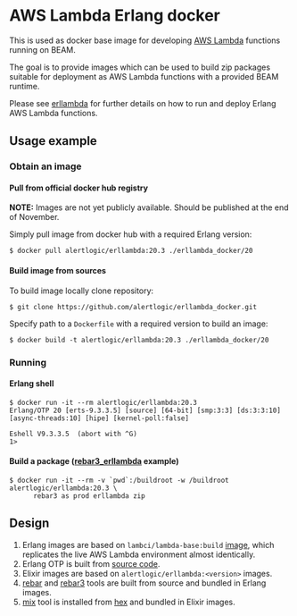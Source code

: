 AWS Lambda Erlang docker
========================

This is used as docker base image for developing [AWS Lambda](https://aws.amazon.com/lambda) functions running on BEAM.

The goal is to provide images which can be used to build zip packages suitable
for deployment as AWS Lambda functions with a provided BEAM runtime.

Please see [erllambda](https://github.com/alertlogic/erllambda) for further details on how to
run and deploy Erlang AWS Lambda functions.

## Usage example

### Obtain an image

#### Pull from official docker hub registry

**NOTE:** Images are not yet publicly available. Should be published at the end of November.

Simply pull image from docker hub with a required Erlang version:

``` console
$ docker pull alertlogic/erllambda:20.3 ./erllambda_docker/20
```

#### Build image from sources

To build image locally clone repository:

```console
$ git clone https://github.com/alertlogic/erllambda_docker.git
```

Specify path to a `Dockerfile` with a required version to build an image:

``` console
$ docker build -t alertlogic/erllambda:20.3 ./erllambda_docker/20
```

### Running

#### Erlang shell

```console
$ docker run -it --rm alertlogic/erllambda:20.3
Erlang/OTP 20 [erts-9.3.3.5] [source] [64-bit] [smp:3:3] [ds:3:3:10] [async-threads:10] [hipe] [kernel-poll:false]

Eshell V9.3.3.5  (abort with ^G)
1>
```

#### Build a package ([rebar3_erllambda](https://github.com/alertlogic/rebar3_erllambda) example)

``` console
$ docker run -it --rm -v `pwd`:/buildroot -w /buildroot alertlogic/erllambda:20.3 \
      rebar3 as prod erllambda zip
```

## Design

1. Erlang images are based on `lambci/lambda-base:build` [image](https://github.com/lambci/docker-lambda),
   which replicates the live AWS Lambda environment almost identically.
2. Erlang OTP is built from [source code](https://github.com/erlang/otp).
3. Elixir images are based on `alertlogic/erllambda:<version>` images.
4. [rebar](https://github.com/rebar/rebar) and [rebar3](https://github.com/erlang/rebar3) tools are built from source and bundled in Erlang images.
5. [mix](https://hexdocs.pm/mix/Mix.html) tool is installed from [hex](http://hex.pm) and bundled in Elixir images.

